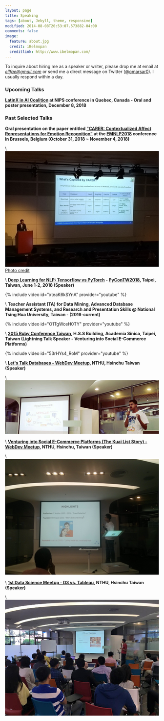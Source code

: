 ```yaml
---
layout: page
title: Speaking
tags: [about, Jekyll, theme, responsive]
modified: 2014-08-08T20:53:07.573882-04:00
comments: false
image:
  feature: about.jpg
  credit: iBelmopan
  creditlink: http://www.ibelmopan.com/
---
```


To inquire about hiring me as a speaker or writer, please drop me at email at *ellfae@gmail.com* or send me a direct message on Twitter ([@omarsar0](https://twitter.com/omarsar0)). I usually respond within a day.

### Upcoming Talks
**[LatinX in AI Coalition](http://www.latinxinai.org/nips-2018-presenters) at NIPS conference in Quebec, Canada - Oral and poster presentation, December 8, 2018**

### Past Selected Talks
**Oral presentation on the paper entitled ["CARER: Contextualized Affect Representations for Emotion Recognition"](https://aclanthology.info/papers/D18-1404/d18-1404) at the [EMNLP2018](http://emnlp2018.org/) conference in Brussels, Belgium (October 31, 2018 ~ November 4, 2018)**

\\
![alt txt](https://github.com/omarsar/omarsar.github.io/blob/master/images/emnlp2018.jpg?raw=true)
[Photo credit](https://twitter.com/stjaco)

\\
**[Deep Learning for NLP: Tensorflow vs PyTorch](https://www.youtube.com/watch?v=xteaK6kSYnA) - [PyConTW2018](https://tw.pycon.org/2018/en-us/events/talk/595815827790364848/), Taipei, Taiwan, June 1-2, 2018 (Speaker)**


{% include video id="xteaK6kSYnA" provider="youtube" %}


\\
**Teacher Assistant (TA) for Data Mining, Advanced Database Management Systems, and Research and Presentation Skills @ National Tsing Hua University, Taiwan - (2016-current)**

{% include video id="O1TgWceH0TY" provider="youtube" %}


\\
**[2015 Ruby Conference Taiwan](http://2015.rubyconf.tw/), H.S.S Building, Academia Sinica, Taipei, Taiwan (Lightning Talk Speaker - Venturing into Social E-Commerce Platforms)**

{% include video id="53rHYs4_RoM" provider="youtube" %}


\\
**[Let's Talk Databases - WebDev Meetup](https://www.facebook.com/events/841727325883157/), NTHU, Hsinchu Taiwan (Speaker)**

\\
![alt txt](https://github.com/omarsar/omarsar.github.io/blob/master/images/webdevmeetup.jpg?raw=true)

\\
**[Venturing into Social E-Commerce Platforms (The Kuai List Story) - WebDev Meetup](https://www.facebook.com/events/1591656864411298/), NTHU, Hsinchu, Taiwan (Speaker)**

\\
![alt txt](https://github.com/omarsar/omarsar.github.io/blob/master/images/e-commerce.jpg?raw=true)

\\
**[1st Data Science Meetup - D3 vs. Tableau](https://www.facebook.com/events/1430476117250104/), NTHU, Hsinchu Taiwan (Speaker)**

\\
![alt txt](https://github.com/omarsar/omarsar.github.io/blob/master/images/visualizations.jpg?raw=true)


